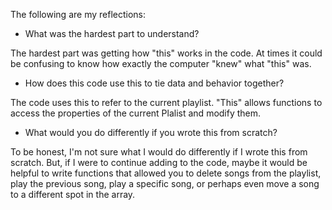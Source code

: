 The following are my reflections:

* What was the hardest part to understand?

The hardest part was getting how "this" works in the code. At times it could be confusing to know how exactly the computer "knew" what "this" was.

* How does this code use this to tie data and behavior together?

The code uses this to refer to the current playlist. "This" allows functions to access the properties of the current Plalist and modify them.

* What would you do differently if you wrote this from scratch?

To be honest, I'm not sure what I would do differently if I wrote this from scratch. But, if I were to continue adding to the code, maybe it would be helpful to write functions that allowed you to delete songs from the playlist, play the previous song, play a specific song, or perhaps even move a song to a different spot in the array.
